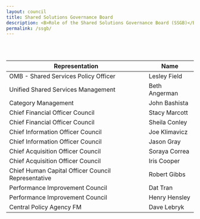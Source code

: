 ```yaml
---
layout: council
title: Shared Solutions Governance Board
description: <B>Role of the Shared Solutions Governance Board (SSGB)</B> <BR> The Shared Solutions Governance Board (SSGB) is the primary executive body responsible for advising the Shared Service Policy Officer (SSPO) on the development of shared solutions policies in pursuit of the shared solutions mission and successful achievement of shared solutions vision and goals. Membership includes executives from across the Federal enterprise to provide a broad perspective on opportunities, concerns, and policies related to shared solutions.  The SSGB collaborates with organizations and stakeholders across the federal government to identify solutions that deliver the best value to taxpayers and support efficient government.
permalink: /ssgb/
---
```

<br>
<br>

| Representation     | Name           | 
| ------------- |-------------| 
| OMB - Shared Services Policy Officer    | Lesley Field | 
| Unified Shared Services Management | Beth Angerman   |  
| Category Management     | John Bashista      | 
| Chief Financial Officer Council     |  Stacy Marcott      | 
| Chief Financial Officer Council | Sheila Conley |  
| Chief Information Officer Council | Joe Klimavicz      |  
| Chief Information Officer Council | Jason Gray      |  
| Chief Acquisition Officer Council | Soraya Correa      |  
| Chief Acquisition Officer Council | Iris Cooper     |  
| Chief Human Capital Officer Council Representative   | Robert Gibbs        |  
| Performance Improvement Council | Dat Tran      |  
| Performance Improvement Council | Henry Hensley       |  
| Central Policy Agency FM | Dave Lebryk    |  



<!--| <center>Representation</center>     | <center>Name</center>           | 
| ------------- |-------------| 
| OMB - Shared Services Policy Officer    | Lesley Field | 
| Unified Shared Services Management | Beth Angerman   |  
| OMB - Office of Federal Procurement Policy     | Karen Pica      | 
| Customer Council Representative | TBD |  
| Provider Council Representative | Doug Anderson      |  
| General Services Administration | Tony Costa      |  
| Department of Treasury | Kristie Conrath      |  
| Office of Personnel Management | Joe Kennedy     |  
| Chief Human Capital Officer Council Representative |Robert Gibbs        |  
| Chief Financial Officer Council Representative | Stacy Marcott   |  
| Chief Acquisition Officer Council Representative | Iris Cooper      |  
| Chief Information Officer Representative | Joe Klimavicz       |  
| Department of Defense | Mark Easton      |  
| Department of Agriculture | Lynn Moanney       |  
| Department of Transportation | Jennifer Funk    |  
| Department of Interior | Elena Gonzalez      |  
| Unified Shared Services Management | Beth Angerman   |  -->
